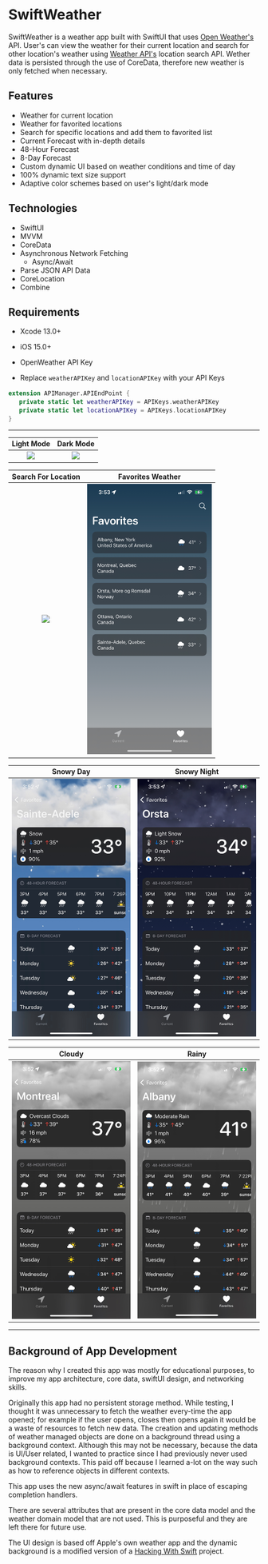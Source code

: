 # SwiftWeather


SwiftWeather is a weather app built with SwiftUI that uses [Open Weather's](https://openweathermap.org) API. User's can view the weather for their current location and search for other location's weather using [Weather API's](https://www.weatherapi.com/api-explorer.aspx#search) location search API. Wether data is persisted through the use of CoreData, therefore new weather is only fetched when necessary.


## Features
- Weather for current location
- Weather for favorited locations
- Search for specific locations and add them to favorited list
- Current Forecast with in-depth details
- 48-Hour Forecast
- 8-Day Forecast
- Custom dynamic UI based on weather conditions and time of day
- 100% dynamic text size support
- Adaptive color schemes based on user's light/dark mode 

## Technologies
- SwiftUI
- MVVM
- CoreData
- Asynchronous Network Fetching
    - Async/Await
- Parse JSON API Data
- CoreLocation
- Combine

## Requirements
- Xcode 13.0+
- iOS 15.0+
- OpenWeather API Key

- Replace `weatherAPIKey` and `locationAPIKey` with your API Keys 

```swift
extension APIManager.APIEndPoint {
   private static let weatherAPIKey = APIKeys.weatherAPIKey
   private static let locationAPIKey = APIKeys.locationAPIKey
}
```

---

Light Mode                                                         |  Dark Mode                                                       
:----------------------------------------------------------------:|:--------------------------------------------------------------------:
[<img src="README_IMAGES/lightMode.gif" width="250"/>](image.png) | [<img src="README_IMAGES/darkMode.gif" width="250"/>](image.png)

Search For Location                                                    |  Favorites Weather
:---------------------------------------------------------------------:|:--------------------------------------------------------------------:
[<img src="README_IMAGES/locationSearch.gif" width="250"/>](image.png) | [<img src="README_IMAGES/favoritesWeather.jpeg" width="250"/>](image.png)

Snowy Day                                                              |  Snowy Night
:----------------------------------------------------------------------:|:--------------------------------------------------------------------:
[<img src="README_IMAGES/snowyWeatherDay.jpeg" width="250"/>](image.png) | [<img src="README_IMAGES/snowyWeatherNight.jpeg" width="250"/>](image.png)

Cloudy                                                                 |  Rainy
:---------------------------------------------------------------------:|:--------------------------------------------------------------------:
[<img src="README_IMAGES/cloudyWeather.jpeg" width="250"/>](image.png) | [<img src="README_IMAGES/rainyWeather.jpeg" width="250"/>](image.png)


---

## Background of App Development
The reason why I created this app was mostly for educational purposes, to improve my app architecture, core data, swiftUI design, and networking skills. 

Originally this app had no persistent storage method. While testing, I thought it was unnecessary to fetch the weather every-time the app opened; for example if the user opens, closes then opens again it would be a waste of resources to fetch new data. The creation and updating methods of weather managed objects are done on a background thread using a background context. Although this may not be necessary, because the data is UI/User related, I wanted to practice since I had previously never used background contexts. This paid off because I learned a-lot on the way such as how to reference objects in different contexts.

This app uses the new async/await features in swift in place of escaping completion handlers. 

There are several attributes that are present in the core data model and the weather domain model that are not used. This is purposeful and they are left there for future use.

The UI design is based off Apple's own weather app and the dynamic background is a modified version of a [Hacking With Swift](https://www.hackingwithswift.com) project. 
